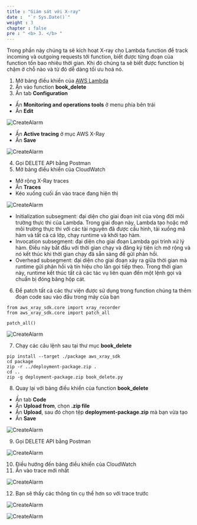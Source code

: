 ```yaml
---
title : "Giám sát với X-ray"
date :  "`r Sys.Date()`" 
weight : 3
chapter : false
pre : " <b> 3. </b> "
---
```

Trong phần này chúng ta sẽ kích hoạt X-ray cho Lambda function để track incoming và outgoing requests tới function, biết được từng đoạn của function tốn bao nhiêu thời gian. Khi đó chúng ta sẽ biết được function bị chậm ở chỗ nào và từ đó dễ dàng tối ưu hoá nó.

1. Mở bảng điều khiển của [AWS Lambda]()
2. Ấn vào function **book_delete**
3. Ấn tab **Configuration**
- Ấn **Monitoring and operations tools** ở menu phía bên trái
- Ấn **Edit**

![CreateAlarm](/images/3-x-ray-trace/3-x-ray-trace-1.png?featherlight=false&width=90pc)

- Ấn **Active tracing** ở mục AWS X-Ray
- Ấn **Save**

![CreateAlarm](/images/3-x-ray-trace/3-x-ray-trace-2.png?featherlight=false&width=90pc)

4. Gọi DELETE API bằng Postman
5. Mở bảng điều khiển của CloudWatch
- Mở rộng X-Ray traces
- Ấn **Traces**
- Kéo xuống cuối ấn vào trace đang hiện thị

![CreateAlarm](/images/3-x-ray-trace/3-x-ray-trace-11.png?featherlight=false&width=90pc)


- Initialization subsegment: đại diện cho giai đoạn init của vòng đời môi trường thực thi của Lambda. Trong giai đoạn này, Lambda tạo hoặc mở môi trường thực thi với các tài nguyên đã được cấu hình, tải xuống mã hàm và tất cả cá lớp, chạy runtime và khởi tạo hàm.
- Invocation subsegment: đại diện cho giai đoạn Lambda gọi trình xử lý hàm. Điều này bắt đầu với thời gian chạy và đăng ký tiện ích mở rộng và nó kết thúc khi thời gian chạy đã sẵn sàng để gửi phản hồi.
- Overhead subsegment: đại diện cho giai đoạn xảy ra giữa thời gian mà runtime gửi phản hồi và tín hiệu cho lần gọi tiếp theo. Trong thời gian này, runtime kết thúc tất cả các tác vụ liên quan đến một lệnh gọi và chuẩn bị đóng băng hộp cát.

6. Để patch tất cả các thư viện được sử dụng trong function chúng ta thêm đoạn code sau vào đầu trong máy của bạn
```
from aws_xray_sdk.core import xray_recorder
from aws_xray_sdk.core import patch_all

patch_all()
```

![CreateAlarm](/images/3-x-ray-trace/3-x-ray-trace-4.png?featherlight=false&width=90pc)

7. Chạy các câu lệnh sau tại thư mục **book_delete**
```
pip install --target ./package aws_xray_sdk
cd package
zip -r ../deployment-package.zip .
cd ..
zip -g deployment-package.zip book_delete.py
```
8. Quay lại với bảng điều khiển của function **book_delete**
- Ấn tab **Code**
- Ấn **Upload from**, chọn **.zip file**
- Ấn **Upload**, sau đó chọn tệp **deployment-package.zip** mà bạn vừa tạo
- Ấn **Save**

![CreateAlarm](/images/3-x-ray-trace/3-x-ray-trace-5.png?featherlight=false&width=90pc)

9. Gọi DELETE API bằng Postman

![CreateAlarm](/images/3-x-ray-trace/3-x-ray-trace-6.png?featherlight=false&width=90pc)

10. Điều hướng đến bảng điều khiển của CloudWatch
11. Ấn vào trace mới nhất

![CreateAlarm](/images/3-x-ray-trace/3-x-ray-trace-7.png?featherlight=false&width=90pc)

12. Bạn sẽ thấy các thông tin cụ thể hơn so với trace trước

![CreateAlarm](/images/3-x-ray-trace/3-x-ray-trace-8.png?featherlight=false&width=90pc)

![CreateAlarm](/images/3-x-ray-trace/3-x-ray-trace-9.png?featherlight=false&width=90pc)
